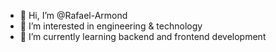 - 👋 Hi, I’m @Rafael-Armond
- 👀 I’m interested in engineering & technology
- 🌱 I’m currently learning backend and frontend development 

<!---
Rafael-Armond/Rafael-Armond is a ✨ special ✨ repository because its `README.md` (this file) appears on your GitHub profile.
You can click the Preview link to take a look at your changes.
--->
